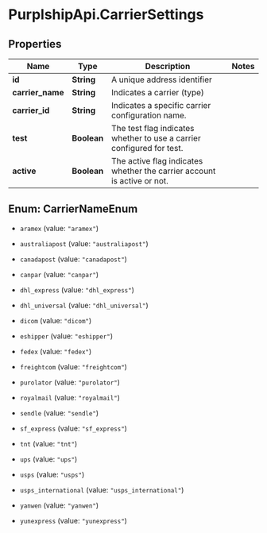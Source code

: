 # PurplshipApi.CarrierSettings

## Properties

Name | Type | Description | Notes
------------ | ------------- | ------------- | -------------
**id** | **String** | A unique address identifier | 
**carrier_name** | **String** | Indicates a carrier (type) | 
**carrier_id** | **String** | Indicates a specific carrier configuration name. | 
**test** | **Boolean** |  The test flag indicates whether to use a carrier configured for test.   | 
**active** | **Boolean** |  The active flag indicates whether the carrier account is active or not.   | 



## Enum: CarrierNameEnum


* `aramex` (value: `"aramex"`)

* `australiapost` (value: `"australiapost"`)

* `canadapost` (value: `"canadapost"`)

* `canpar` (value: `"canpar"`)

* `dhl_express` (value: `"dhl_express"`)

* `dhl_universal` (value: `"dhl_universal"`)

* `dicom` (value: `"dicom"`)

* `eshipper` (value: `"eshipper"`)

* `fedex` (value: `"fedex"`)

* `freightcom` (value: `"freightcom"`)

* `purolator` (value: `"purolator"`)

* `royalmail` (value: `"royalmail"`)

* `sendle` (value: `"sendle"`)

* `sf_express` (value: `"sf_express"`)

* `tnt` (value: `"tnt"`)

* `ups` (value: `"ups"`)

* `usps` (value: `"usps"`)

* `usps_international` (value: `"usps_international"`)

* `yanwen` (value: `"yanwen"`)

* `yunexpress` (value: `"yunexpress"`)




